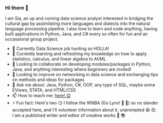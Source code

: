 ### Hi there 👋

I am Sia, an up and coming data science analyst interested in bridging the cultural gap by assimilating more languages and dialects into the natural language processing pipeline. I also love to learn and code anything, having built applications in Python, Java, and C# every so often for fun and an occassional group project. 

- 🔭 Currently Data Science job hunting so HOLLA! 
- 🌱 Currently learning and refreshing my knowledge on how to apply statistics, calculus, and linear algebra to AI/ML
- 👯 Looking to collaborate on developing modules/packages in Python, Java, and anything interesting where beginners are invited!
- 🤔 Looking to improve on networking in data science and exchanging tips on methods and ideas for packages
- 💬 Ask me about: Java, Python, C#, OOP, any type of SQL, maybe some EViews, STATA, and HTML/CSS
- 📫 How to reach me: [here! :blush:](mailto:siawayforward.projects@gmail.com)
- ⚡ Fun fact: Here's two :smirk: I follow the WNBA (Go Lynx! :blue_heart: :green_heart:) so no slander accepted here, and I'll volunteer information about it, unprompted :smile: :heart_eyes:. I am a published writer and editor of creative works :newspaper: :books:

<!--
**siawayforward/siawayforward** is a ✨ _special_ ✨ repository because its `README.md` (this file) appears on your GitHub profile.-->
